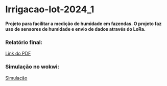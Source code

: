 # Irrigacao-Iot-2024_1

**Projeto para facilitar a medição de humidade em fazendas. O projeto faz uso de sensores de humidade e envio de dados através do LoRa.**

### Relatório final: 

[Link do PDF](https://www.overleaf.com/project/669b1c1b80d9756aaceedbcd)

### Simulação no wokwi:

[Simulação](https://wokwi.com/projects/404353697986165761)